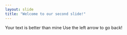 ```yaml
---
layout: slide
title: "Welcome to our second slide!"
---
```

Your text is better than mine
Use the left arrow to go back!
